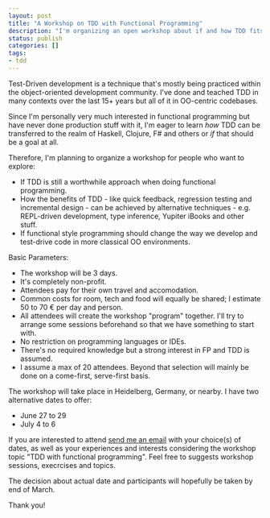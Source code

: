 ```yaml
---
layout: post
title: "A Workshop on TDD with Functional Programming"
description: "I'm organizing an open workshop about if and how TDD fits into the worls of functional programming."
status: publish
categories: []
tags:
- tdd
---
```

Test-Driven development is a technique that's mostly being practiced within
the object-oriented development community. I've done and teached TDD in
many contexts over the last 15+ years but all of it in OO-centric codebases.

Since I'm personally very much interested in functional programming but have
never done production stuff with it, I'm eager to learn *how* TDD can be
transferred to the realm of Haskell, Clojure, F# and others or *if* that
should be a goal at all.

Therefore, I'm planning to organize a workshop for people who want to explore:

- If TDD is still a worthwhile approach when doing functional programming.
- How the benefits of TDD - like quick feedback, regression testing and
  incremental design - can be achieved by alternative techniques - e.g.
  REPL-driven development, type inference, Yupiter iBooks and other stuff.
- If functional style programming should change the way we develop and test-drive
  code in more classical OO environments.

Basic Parameters:
- The workshop will be 3 days.
- It's completely non-profit.
- Attendees pay for their own travel and accomodation.
- Common costs for room, tech and food will equally be shared;
  I estimate 50 to 70 € per day and person.
- All attendees will create the workshop "program" together. I'll try to arrange some
  sessions beforehand so that we have something to start with.
- No restriction on programming languages or IDEs.
- There's no required knowledge but a strong interest in FP and TDD is assumed.
- I assume a max of 20 attendees. Beyond that selection will mainly be done
  on a come-first, serve-first basis.

The workshop will take place in Heidelberg, Germany, or nearby.
I have two alternative dates to offer:
- June 27 to 29
- July 4 to 6

If you are interested to attend [send me an email](business@johanneslink.net)
with your choice(s) of dates, as well as your experiences and interests considering
the workshop topic "TDD with functional programming". Feel free to suggests
workshop sessions, execrcises and topics.

The decision about actual date and participants will hopefully be taken by end of March.

Thank you!
